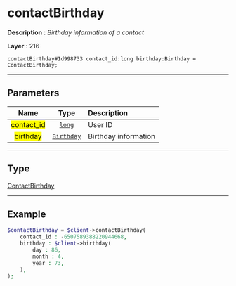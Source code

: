 # contactBirthday

**Description** : *Birthday information of a contact*

**Layer** : 216

```tl
contactBirthday#1d998733 contact_id:long birthday:Birthday = ContactBirthday;
```

---

## Parameters

| Name | Type | Description |
| :---: | :---: | :--- |
| <mark>contact_id</mark> | [`long`](type/long) | User ID |
| <mark>birthday</mark> | [`Birthday`](type/Birthday) | Birthday information |

---

## Type

[ContactBirthday](type/ContactBirthday)

---

## Example

```php
$contactBirthday = $client->contactBirthday(
	contact_id : -6507589388220944668,
	birthday : $client->birthday(
		day : 86,
		month : 4,
		year : 73,
	),
);
```